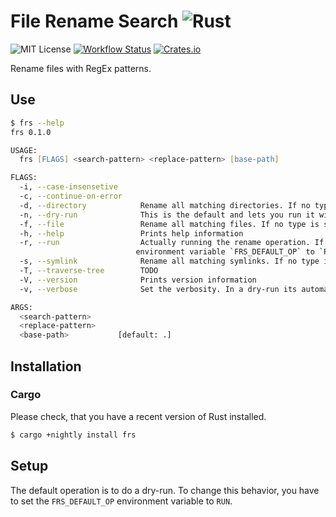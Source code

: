 # File Rename Search ![Rust](https://img.shields.io/badge/Rust-frs-success?style=for-the-badge&logo=rust)

![MIT License](https://img.shields.io/github/license/TheAlgorythm/frs?style=for-the-badge)
[![Workflow Status](https://img.shields.io/github/workflow/status/TheAlgorythm/frs/Rust?style=for-the-badge)](https://github.com/TheAlgorythm/frs/actions?query=workflow%3ARust)
[![Crates.io](https://img.shields.io/crates/v/frs?style=for-the-badge)](https://crates.io/crates/frs)

Rename files with RegEx patterns.

## Use

```zsh
$ frs --help
frs 0.1.0

USAGE:
  frs [FLAGS] <search-pattern> <replace-pattern> [base-path]

FLAGS:
  -i, --case-insensetive
  -c, --continue-on-error
  -d, --directory            Rename all matching directories. If no type is set, then everything will be renamed
  -n, --dry-run              This is the default and lets you run it without the actual operation
  -f, --file                 Rename all matching files. If no type is set, then everything will be renamed
  -h, --help                 Prints help information
  -r, --run                  Actually running the rename operation. If you want to set this as default, set the
                            environment variable `FRS_DEFAULT_OP` to `RUN`
  -s, --symlink              Rename all matching symlinks. If no type is set, then everything will be renamed
  -T, --traverse-tree        TODO
  -V, --version              Prints version information
  -v, --verbose              Set the verbosity. In a dry-run its automatically set to 1

ARGS:
  <search-pattern>
  <replace-pattern>
  <base-path>           [default: .]
```

## Installation

### Cargo

Please check, that you have a recent version of Rust installed.

```zsh
$ cargo +nightly install frs
```

## Setup

The default operation is to do a dry-run. To change this behavior, you have to set the `FRS_DEFAULT_OP` environment variable to `RUN`.


